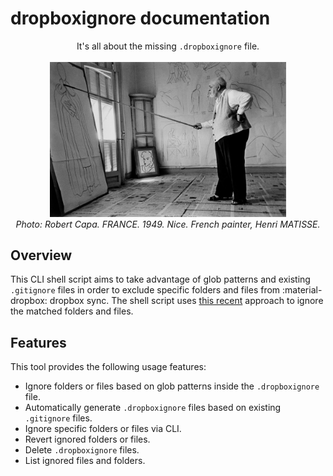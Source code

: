 # dropboxignore documentation

<div align="center">
It's all about the missing <code>.dropboxignore</code> file.
<br><br/>
<img alt="doc-main-photo" src="static/header.jpeg" style="width: 75%;">
  <br>
    <em>Photo: Robert Capa. FRANCE. 1949. Nice. French painter, Henri MATISSE.</em>
</div>


## Overview

This CLI shell script aims to take advantage of glob patterns and existing `.gitignore` files in order to exclude specific 
folders and files from :material-dropbox: dropbox sync. The shell script uses 
[this recent](https://help.dropbox.com/files-folders/restore-delete/ignored-files) approach to ignore the matched 
folders and files.

## Features

This tool provides the following usage features:

 - Ignore folders or files based on glob patterns inside the `.dropboxignore` file.
 - Automatically generate `.dropboxignore` files based on existing `.gitignore` files.
 - Ignore specific folders or files via CLI.
 - Revert ignored folders or files.
 - Delete `.dropboxignore` files.
 - List ignored files and folders.
